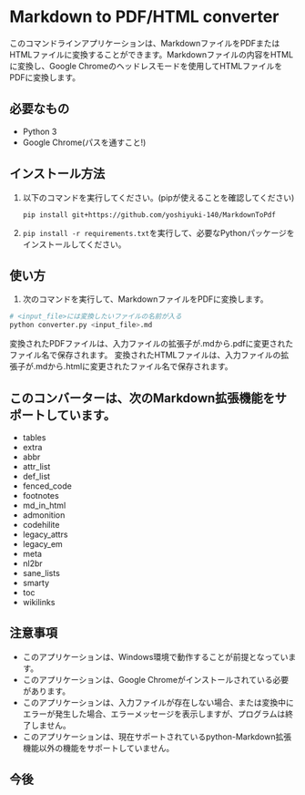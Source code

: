 # Markdown to PDF/HTML converter
このコマンドラインアプリケーションは、MarkdownファイルをPDFまたはHTMLファイルに変換することができます。Markdownファイルの内容をHTMLに変換し、Google Chromeのヘッドレスモードを使用してHTMLファイルをPDFに変換します。

## 必要なもの
- Python 3
- Google Chrome(パスを通すこと!)
## インストール方法
1. 以下のコマンドを実行してください。(pipが使えることを確認してください)  
    ```
    pip install git+https://github.com/yoshiyuki-140/MarkdownToPdf
    ```

2. ```pip install -r requirements.txt```を実行して、必要なPythonパッケージをインストールしてください。
## 使い方
1. 次のコマンドを実行して、MarkdownファイルをPDFに変換します。

```python
# <input_file>には変換したいファイルの名前が入る
python converter.py <input_file>.md
```
変換されたPDFファイルは、入力ファイルの拡張子が.mdから.pdfに変更されたファイル名で保存されます。
変換されたHTMLファイルは、入力ファイルの拡張子が.mdから.htmlに変更されたファイル名で保存されます。

## このコンバーターは、次のMarkdown拡張機能をサポートしています。
- tables
- extra
- abbr
- attr_list
- def_list
- fenced_code
- footnotes
- md_in_html
- admonition
- codehilite
- legacy_attrs
- legacy_em
- meta
- nl2br
- sane_lists
- smarty
- toc
- wikilinks
## 注意事項
- このアプリケーションは、Windows環境で動作することが前提となっています。
- このアプリケーションは、Google Chromeがインストールされている必要があります。
- このアプリケーションは、入力ファイルが存在しない場合、または変換中にエラーが発生した場合、エラーメッセージを表示しますが、プログラムは終了しません。
- このアプリケーションは、現在サポートされているpython-Markdown拡張機能以外の機能をサポートしていません。

## 今後


